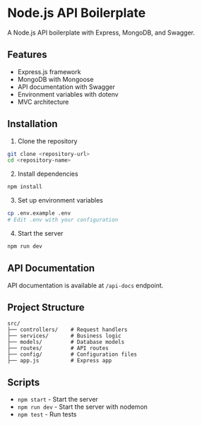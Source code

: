 # Node.js API Boilerplate

A Node.js API boilerplate with Express, MongoDB, and Swagger.

## Features

- Express.js framework
- MongoDB with Mongoose
- API documentation with Swagger
- Environment variables with dotenv
- MVC architecture

## Installation

1. Clone the repository
```bash
git clone <repository-url>
cd <repository-name>
```

2. Install dependencies
```bash
npm install
```

3. Set up environment variables
```bash
cp .env.example .env
# Edit .env with your configuration
```

4. Start the server
```bash
npm run dev
```

## API Documentation

API documentation is available at `/api-docs` endpoint.

## Project Structure

```
src/
├── controllers/    # Request handlers
├── services/       # Business logic
├── models/         # Database models
├── routes/         # API routes
├── config/         # Configuration files
├── app.js          # Express app
```

## Scripts

- `npm start` - Start the server
- `npm run dev` - Start the server with nodemon
- `npm test` - Run tests
